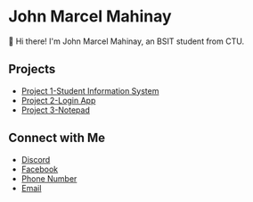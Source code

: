 # John Marcel Mahinay

👋 Hi there! I'm John Marcel Mahinay, an BSIT student from CTU.

## Projects

- [Project 1-Student Information System](https://github.com/john-doe/project1](https://github.com/mahinayjm9/Mahinay_SIS.git))
- [Project 2-Login App](https://github.com/mahinayjm9/Mahinay_Login-App.git)
- [Project 3-Notepad](https://github.com/mahinayjm9/Mahinay_Pad.git)

## Connect with Me

- [Discord](prideful6969)
- [Facebook](https://www.facebook.com/aliasjm14)
- [Phone Number](09324295743)
- [Email](mahinayjm9@gmail.com)
